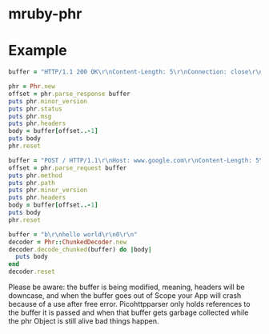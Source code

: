 # mruby-phr

Example
=======
```ruby
buffer = "HTTP/1.1 200 OK\r\nContent-Length: 5\r\nConnection: close\r\n\r\nhallo"

phr = Phr.new
offset = phr.parse_response buffer
puts phr.minor_version
puts phr.status
puts phr.msg
puts phr.headers
body = buffer[offset..-1]
puts body
phr.reset

buffer = "POST / HTTP/1.1\r\nHost: www.google.com\r\nContent-Length: 5\r\nConnection: close\r\n\r\nhallo"
offset = phr.parse_request buffer
puts phr.method
puts phr.path
puts phr.minor_version
puts phr.headers
body = buffer[offset..-1]
puts body
phr.reset

buffer = "b\r\nhello world\r\n0\r\n"
decoder = Phr::ChunkedDecoder.new
decoder.decode_chunked(buffer) do |body|
  puts body
end
decoder.reset
```

Please be aware: the buffer is being modified, meaning, headers will be downcase, and when the buffer goes out of Scope your App will crash because of a use after free error.
Picohttpparser only holds references to the buffer it is passed and when that buffer gets garbage collected while the phr Object is still alive bad things happen.
